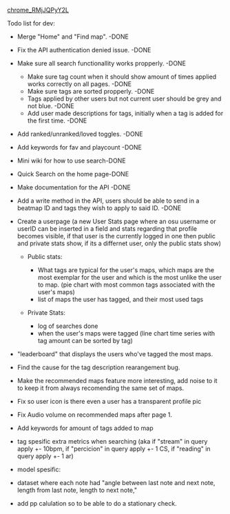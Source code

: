 [chrome_RMjJQPyY2L](https://github.com/user-attachments/assets/620d0594-f158-4e4c-ac8f-184ec38e4acf)

Todo list for dev:

* Merge "Home" and "Find map". -DONE
* Fix the API authentication denied issue. -DONE
* Make sure all search functionallity works propperly. -DONE

  * Make sure tag count when it should show amount of times applied works correctly on all pages. -DONE
  * Make sure tags are sorted propperly. -DONE
  * Tags applied by other users but not current user should be grey and not blue. -DONE
  * Add user made descriptions for tags, initially when a tag is added for the first time. -DONE
* Add ranked/unranked/loved toggles. -DONE
* Add keywords for fav and playcount -DONE
* Mini wiki for how to use search-DONE
* Quick Search on the home page-DONE
* Make documentation for the API -DONE
* Add a write method in the API, users should be able to send in a beatmap ID and tags they wish to apply to said ID. -DONE


* Create a userpage (a new User Stats page where an osu username or userID can be inserted in a field and stats regarding that profile becomes visible, if that user is the currently logged in one then public and private stats show, if its a differnet user, only the public stats show)

  * Public stats:

    * What tags are typical for the user's maps, which maps are the most exemplar for the user and which is the most unlike the user to map. (pie chart with most common tags associated with the user's maps)
    * list of maps the user has tagged, and their most used tags
  * Private Stats:

    * log of searches done
    * when the user's maps were tagged (line chart time series with tag amount can be sorted by tag)


* "leaderboard" that displays the users who've tagged the most maps.
* Find the cause for the tag description rearangement bug.
* Make the recommended maps feature more interesting, add noise to it to keep it from always recomending the same set of maps.
* Fix so user icon is there even a user has a transparent profile pic
* Fix Audio volume on recommended maps after page 1.
* Add keywords for amount of tags added to map
* tag spesific extra metrics when searching (aka if "stream" in query apply +- 10bpm, if "percicion" in query apply +- 1 CS, if "reading" in query apply +- 1 ar)


* model spesific:
* dataset where each note had "angle between last note and next note, length from last note, length to next note,"
* add pp calulation so to be able to do a stationary check.
